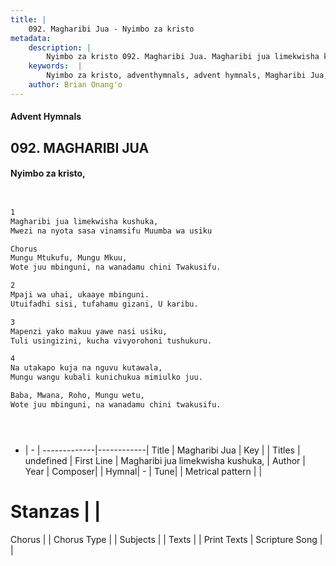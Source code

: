 ```yaml
---
title: |
    092. Magharibi Jua - Nyimbo za kristo
metadata:
    description: |
        Nyimbo za kristo 092. Magharibi Jua. Magharibi jua limekwisha kushuka, Mwezi na nyota sasa vinamsifu Muumba wa usiku  Chorus Mungu Mtukufu, Mungu Mkuu, Wote juu mbinguni, na wanadamu chini Twakusifu.  
    keywords:  |
        Nyimbo za kristo, adventhymnals, advent hymnals, Magharibi Jua, Magharibi jua limekwisha kushuka,. 
    author: Brian Onang'o
---
```


#### Advent Hymnals
## 092. MAGHARIBI JUA
####  Nyimbo za kristo,

```txt


1
Magharibi jua limekwisha kushuka,
Mwezi na nyota sasa vinamsifu Muumba wa usiku

Chorus
Mungu Mtukufu, Mungu Mkuu,
Wote juu mbinguni, na wanadamu chini Twakusifu.

2
Mpaji wa uhai, ukaaye mbinguni.
Utuifadhi sisi, tufahamu gizani, U karibu.

3
Mapenzi yako makuu yawe nasi usiku,
Tuli usingizini, kucha vivyorohoni tushukuru.

4
Na utakapo kuja na nguvu kutawala,
Mungu wangu kubali kunichukua mimiulko juu.

Baba, Mwana, Roho, Mungu wetu,
Wote juu mbinguni, na wanadamu chini twakusifu.





```

- |   -  |
-------------|------------|
Title | Magharibi Jua |
Key |  |
Titles | undefined |
First Line | Magharibi jua limekwisha kushuka, |
Author | 
Year | 
Composer| |
Hymnal|  - |
Tune|  |
Metrical pattern | |
# Stanzas |  |
Chorus |  |
Chorus Type |  |
Subjects | |
Texts |  |
Print Texts | 
Scripture Song |  |
    
